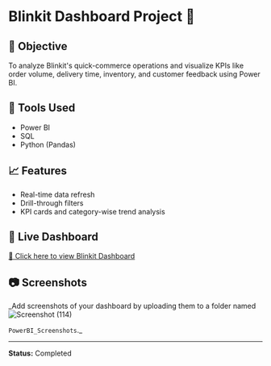 
# Blinkit Dashboard Project 🚀

## 📌 Objective
To analyze Blinkit's quick-commerce operations and visualize KPIs like order volume, delivery time, inventory, and customer feedback using Power BI.

## 🔧 Tools Used
- Power BI
- SQL
- Python (Pandas)

## 📈 Features
- Real-time data refresh
- Drill-through filters
- KPI cards and category-wise trend analysis

## 🔗 Live Dashboard
[🔗 Click here to view Blinkit Dashboard](https://app.powerbi.com/links/4WWkQ8gVc0?ctid=a7f5879d-8d95-4f95-b1a0-410c54c47106&pbi_source=linkShare&bookmarkGuid=da37473a-a860-436a-b7f4-a85f30fdc7fd)

## 📷 Screenshots
_Add screenshots of your dashboard by uploading them to a folder named![Screenshot (114)](https://github.com/user-attachments/assets/cce2a850-9097-4ab9-9eb0-16e7f18f645e)

 `PowerBI_Screenshots`._

---

**Status:** Completed 
